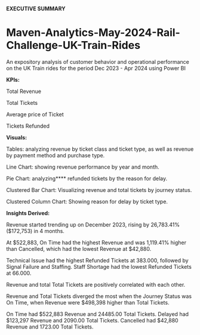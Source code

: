 **EXECUTIVE SUMMARY**
# Maven-Analytics-May-2024-Rail-Challenge-UK-Train-Rides
An expository analysis of customer behavior and operational performance on the UK Train rides for the period Dec 2023 - Apr 2024 using Power BI
 
**KPIs:**

Total Revenue

Total Tickets

Average price of Ticket

Tickets Refunded

**Visuals:**

Tables: analyzing revenue by ticket class and ticket type, as well as revenue by payment method and purchase type.

Line Chart: showing revenue performance by year and month.

Pie Chart: analyzing**** refunded tickets by the reason for delay.

Clustered Bar Chart: Visualizing revenue and total tickets by journey status.

Clustered Column Chart: Showing reason for delay by ticket type.

**Insights Derived:**

Revenue started trending up on December 2023, rising by 26,783.41% ($172,753) in 4 months.

At $522,883, On Time had the highest Revenue and was 1,119.41% higher than Cancelled, which had the lowest Revenue at $42,880.

Technical Issue had the highest Refunded Tickets at 383.000, followed by Signal Failure and Staffing. Staff Shortage had the lowest Refunded Tickets at 66.000.

Revenue and total Total Tickets are positively correlated with each other.

Revenue and Total Tickets diverged the most when the Journey Status was On Time, when Revenue were $498,398 higher than Total Tickets.

On Time had $522,883 Revenue and 24485.00 Total Tickets. Delayed had $123,297 Revenue and 2090.00 Total Tickets. Cancelled had $42,880 Revenue and 1723.00 Total Tickets.
